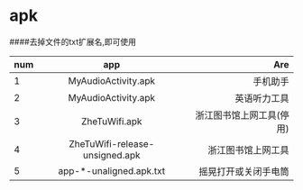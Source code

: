 # apk
####去掉文件的txt扩展名,即可使用<br/>

| num | app                              |      Are                              |
| --- |:--------------------------------:|--------------------------------------:|
| 1   | MyAudioActivity.apk              | 手机助手                              |
| 2   | MyAudioActivity.apk              | 英语听力工具                          |
| 3   | ZheTuWifi.apk                    | 浙江图书馆上网工具(停用)              |
| 4   | ZheTuWifi-release-unsigned.apk   | 浙江图书馆上网工具                    |
| 5   | app-*-unaligned.apk.txt          | 摇晃打开或关闭手电筒                  |
